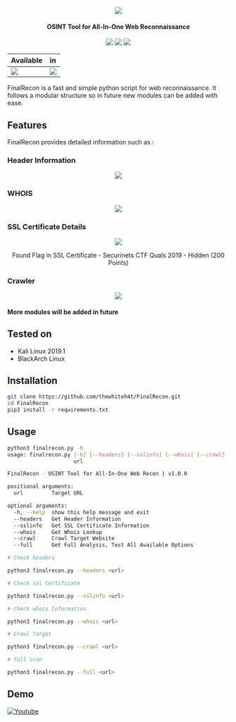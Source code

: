 <p align="center"><img src="https://i.imgur.com/REmgjGp.png"></p>

<h4 align="center">
OSINT Tool for All-In-One Web Reconnaissance
</h4>

<p align="center">
<img src="https://img.shields.io/badge/Python-3-brightgreen.svg?style=plastic">
<img src="https://img.shields.io/badge/OSINT-red.svg?style=plastic">
<img src="https://img.shields.io/badge/Web-red.svg?style=plastic">
</p>

| Available                            | in                                   |
|--------------------------------------|--------------------------------------|
| ![](https://i.imgur.com/1wJVDV5.png) | ![](https://i.imgur.com/z36xL8c.png) |

FinalRecon is a fast and simple python script for web reconnaissance. It follows a modular structure so in future new modules can be added with ease.

## Features

FinalRecon provides detailed information such as :

### Header Information
<p align="center"><img src="https://i.imgur.com/B7sblDP.png"></p>

### WHOIS
<p align="center"><img src="https://i.imgur.com/cDEJ79H.png"></p>

### SSL Certificate Details
<p align="center"><img src="https://i.imgur.com/PFZm0qx.png"></p>
<p align="center">Found Flag in SSL Certificate - Securinets CTF Quals 2019 - Hidden (200 Points)</p>

### Crawler
<p align="center"><img src="https://i.imgur.com/C8eQ8z3.png">

#### More modules will be added in future

## Tested on

* Kali Linux 2019.1
* BlackArch Linux

## Installation

```bash
git clone https://github.com/thewhiteh4t/FinalRecon.git
cd FinalRecon
pip3 install -r requirements.txt
```

## Usage

```bash
python3 finalrecon.py -h
usage: finalrecon.py [-h] [--headers] [--sslinfo] [--whois] [--crawl] [--full]
                     url

FinalRecon - OSINT Tool for All-In-One Web Recon | v1.0.0

positional arguments:
  url         Target URL

optional arguments:
  -h, --help  show this help message and exit
  --headers   Get Header Information
  --sslinfo   Get SSL Certificate Information
  --whois     Get Whois Lookup
  --crawl     Crawl Target Website
  --full      Get Full Analysis, Test All Available Options
```

```bash
# Check headers

python3 finalrecon.py --headers <url>

# Check ssl Certificate

python3 finalrecon.py --sslinfo <url>

# Check whois Information

python3 finalrecon.py --whois <url>

# Crawl Target

python3 finalrecon.py --crawl <url>

# full scan

python3 finalrecon.py --full <url>
```

## Demo
[![Youtube](https://i.imgur.com/jY0V6ln.png)](https://www.youtube.com/watch?v=5s0ghojbUtQ)
